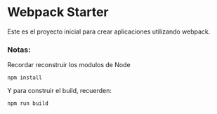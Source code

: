 # Webpack Starter

Este es el proyecto inicial para crear aplicaciones utilizando webpack.

### Notas:
Recordar reconstruir los modulos de Node
```
npm install
```

Y para construir el build, recuerden:
```
npm run build
```